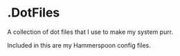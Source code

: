 # .DotFiles
A collection of dot files that I use to make my system purr.

Included in this are my Hammerspoon config files.

